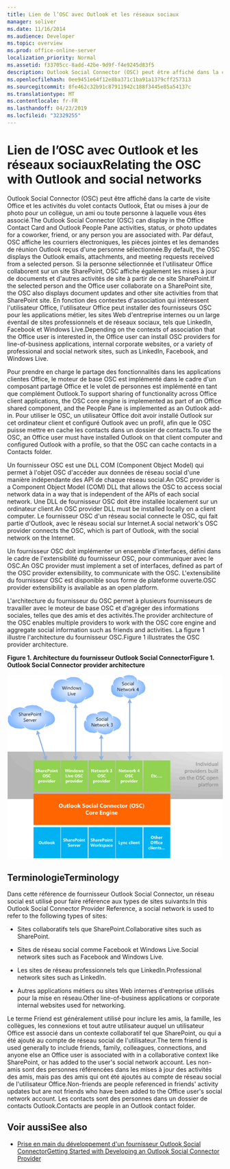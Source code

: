 ```yaml
---
title: Lien de l’OSC avec Outlook et les réseaux sociaux
manager: soliver
ms.date: 11/16/2014
ms.audience: Developer
ms.topic: overview
ms.prod: office-online-server
localization_priority: Normal
ms.assetid: f33705cc-8add-42be-9d9f-f4e9245d83f5
description: Outlook Social Connector (OSC) peut être affiché dans la carte de visite Office et les activités du volet contacts Outlook, État ou mises à jour de photo pour un collègue, un ami ou toute personne à laquelle vous êtes associé.
ms.openlocfilehash: 0ee9451e64f12e8ba371c1ba91a1379cff257313
ms.sourcegitcommit: 8fe462c32b91c87911942c188f3445e85a54137c
ms.translationtype: MT
ms.contentlocale: fr-FR
ms.lasthandoff: 04/23/2019
ms.locfileid: "32329255"
---
```

# <a name="relating-the-osc-with-outlook-and-social-networks"></a><span data-ttu-id="12359-103">Lien de l’OSC avec Outlook et les réseaux sociaux</span><span class="sxs-lookup"><span data-stu-id="12359-103">Relating the OSC with Outlook and social networks</span></span>

<span data-ttu-id="12359-104">Outlook Social Connector (OSC) peut être affiché dans la carte de visite Office et les activités du volet contacts Outlook, État ou mises à jour de photo pour un collègue, un ami ou toute personne à laquelle vous êtes associé.</span><span class="sxs-lookup"><span data-stu-id="12359-104">The Outlook Social Connector (OSC) can display in the Office Contact Card and Outlook People Pane activities, status, or photo updates for a coworker, friend, or any person you are associated with.</span></span> <span data-ttu-id="12359-105">Par défaut, OSC affiche les courriers électroniques, les pièces jointes et les demandes de réunion Outlook reçus d'une personne sélectionnée.</span><span class="sxs-lookup"><span data-stu-id="12359-105">By default, the OSC displays the Outlook emails, attachments, and meeting requests received from a selected person.</span></span> <span data-ttu-id="12359-106">Si la personne sélectionnée et l'utilisateur Office collaborent sur un site SharePoint, OSC affiche également les mises à jour de documents et d'autres activités de site à partir de ce site SharePoint.</span><span class="sxs-lookup"><span data-stu-id="12359-106">If the selected person and the Office user collaborate on a SharePoint site, the OSC also displays document updates and other site activities from that SharePoint site.</span></span> <span data-ttu-id="12359-107">En fonction des contextes d'association qui intéressent l'utilisateur Office, l'utilisateur Office peut installer des fournisseurs OSC pour les applications métier, les sites Web d'entreprise internes ou un large éventail de sites professionnels et de réseaux sociaux, tels que LinkedIn, Facebook et Windows Live.</span><span class="sxs-lookup"><span data-stu-id="12359-107">Depending on the contexts of association that the Office user is interested in, the Office user can install OSC providers for line-of-business applications, internal corporate websites, or a variety of professional and social network sites, such as LinkedIn, Facebook, and Windows Live.</span></span>
  
<span data-ttu-id="12359-108">Pour prendre en charge le partage des fonctionnalités dans les applications clientes Office, le moteur de base OSC est implémenté dans le cadre d'un composant partagé Office et le volet de personnes est implémenté en tant que complément Outlook.</span><span class="sxs-lookup"><span data-stu-id="12359-108">To support sharing of functionality across Office client applications, the OSC core engine is implemented as part of an Office shared component, and the People Pane is implemented as an Outlook add-in.</span></span> <span data-ttu-id="12359-109">Pour utiliser le OSC, un utilisateur Office doit avoir installé Outlook sur cet ordinateur client et configuré Outlook avec un profil, afin que le OSC puisse mettre en cache les contacts dans un dossier de contacts.</span><span class="sxs-lookup"><span data-stu-id="12359-109">To use the OSC, an Office user must have installed Outlook on that client computer and configured Outlook with a profile, so that the OSC can cache contacts in a Contacts folder.</span></span> 
  
<span data-ttu-id="12359-110">Un fournisseur OSC est une DLL COM (Component Object Model) qui permet à l'objet OSC d'accéder aux données de réseau social d'une manière indépendante des API de chaque réseau social.</span><span class="sxs-lookup"><span data-stu-id="12359-110">An OSC provider is a Component Object Model (COM) DLL that allows the OSC to access social network data in a way that is independent of the APIs of each social network.</span></span> <span data-ttu-id="12359-111">Une DLL de fournisseur OSC doit être installée localement sur un ordinateur client.</span><span class="sxs-lookup"><span data-stu-id="12359-111">An OSC provider DLL must be installed locally on a client computer.</span></span> <span data-ttu-id="12359-112">Le fournisseur OSC d'un réseau social connecte le OSC, qui fait partie d'Outlook, avec le réseau social sur Internet.</span><span class="sxs-lookup"><span data-stu-id="12359-112">A social network's OSC provider connects the OSC, which is part of Outlook, with the social network on the Internet.</span></span>
  
<span data-ttu-id="12359-113">Un fournisseur OSC doit implémenter un ensemble d'interfaces, défini dans le cadre de l'extensibilité du fournisseur OSC, pour communiquer avec le OSC.</span><span class="sxs-lookup"><span data-stu-id="12359-113">An OSC provider must implement a set of interfaces, defined as part of the OSC provider extensibility, to communicate with the OSC.</span></span> <span data-ttu-id="12359-114">L'extensibilité du fournisseur OSC est disponible sous forme de plateforme ouverte.</span><span class="sxs-lookup"><span data-stu-id="12359-114">OSC provider extensibility is available as an open platform.</span></span>
  
<span data-ttu-id="12359-115">L'architecture du fournisseur du OSC permet à plusieurs fournisseurs de travailler avec le moteur de base OSC et d'agréger des informations sociales, telles que des amis et des activités.</span><span class="sxs-lookup"><span data-stu-id="12359-115">The provider architecture of the OSC enables multiple providers to work with the OSC core engine and aggregate social information such as friends and activities.</span></span> <span data-ttu-id="12359-116">La figure 1 illustre l'architecture du fournisseur OSC.</span><span class="sxs-lookup"><span data-stu-id="12359-116">Figure 1 illustrates the OSC provider architecture.</span></span>
  
<span data-ttu-id="12359-117">**Figure 1. Architecture du fournisseur Outlook Social Connector**</span><span class="sxs-lookup"><span data-stu-id="12359-117">**Figure 1. Outlook Social Connector provider architecture**</span></span>

![Réseaux sociaux, fournisseurs OSC, OSC et Office](media/off15OSCRef_Architecture.gif)
  
## <a name="terminology"></a><span data-ttu-id="12359-119">Terminologie</span><span class="sxs-lookup"><span data-stu-id="12359-119">Terminology</span></span>

<span data-ttu-id="12359-120">Dans cette référence de fournisseur Outlook Social Connector, un réseau social est utilisé pour faire référence aux types de sites suivants:</span><span class="sxs-lookup"><span data-stu-id="12359-120">In this Outlook Social Connector Provider Reference, a social network is used to refer to the following types of sites:</span></span> 
  
- <span data-ttu-id="12359-121">Sites collaboratifs tels que SharePoint.</span><span class="sxs-lookup"><span data-stu-id="12359-121">Collaborative sites such as SharePoint.</span></span>
    
- <span data-ttu-id="12359-122">Sites de réseau social comme Facebook et Windows Live.</span><span class="sxs-lookup"><span data-stu-id="12359-122">Social network sites such as Facebook and Windows Live.</span></span>
    
- <span data-ttu-id="12359-123">Les sites de réseau professionnels tels que LinkedIn.</span><span class="sxs-lookup"><span data-stu-id="12359-123">Professional network sites such as LinkedIn.</span></span>
    
- <span data-ttu-id="12359-124">Autres applications métiers ou sites Web internes d'entreprise utilisés pour la mise en réseau.</span><span class="sxs-lookup"><span data-stu-id="12359-124">Other line-of-business applications or corporate internal websites used for networking.</span></span>
    
<span data-ttu-id="12359-125">Le terme Friend est généralement utilisé pour inclure les amis, la famille, les collègues, les connexions et tout autre utilisateur auquel un utilisateur Office est associé dans un contexte collaboratif tel que SharePoint, ou qui a été ajouté au compte de réseau social de l'utilisateur.</span><span class="sxs-lookup"><span data-stu-id="12359-125">The term friend is used generally to include friends, family, colleagues, connections, and anyone else an Office user is associated with in a collaborative context like SharePoint, or has added to the user's social network account.</span></span> <span data-ttu-id="12359-126">Les non-amis sont des personnes référencées dans les mises à jour des activités des amis, mais pas des amis qui ont été ajoutés au compte de réseau social de l'utilisateur Office.</span><span class="sxs-lookup"><span data-stu-id="12359-126">Non-friends are people referenced in friends' activity updates but are not friends who have been added to the Office user's social network account.</span></span> <span data-ttu-id="12359-127">Les contacts sont des personnes dans un dossier de contacts Outlook.</span><span class="sxs-lookup"><span data-stu-id="12359-127">Contacts are people in an Outlook contact folder.</span></span> 
  
## <a name="see-also"></a><span data-ttu-id="12359-128">Voir aussi</span><span class="sxs-lookup"><span data-stu-id="12359-128">See also</span></span>

- [<span data-ttu-id="12359-129">Prise en main du développement d'un fournisseur Outlook Social Connector</span><span class="sxs-lookup"><span data-stu-id="12359-129">Getting Started with Developing an Outlook Social Connector Provider</span></span>](getting-started-with-developing-an-outlook-social-connector-provider.md)

